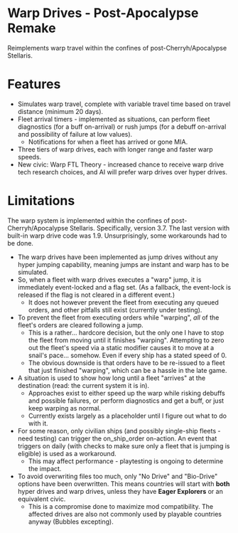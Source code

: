 # Warp Drives - Post-Apocalypse Remake
Reimplements warp travel within the confines of post-Cherryh/Apocalypse Stellaris.

# Features
* Simulates warp travel, complete with variable travel time based on travel distance (minimum 20 days).
* Fleet arrival timers - implemented as situations, can perform fleet diagnostics (for a buff on-arrival) or rush jumps (for a debuff on-arrival and possibility of failure at low values).
    * Notifications for when a fleet has arrived or gone MIA.
* Three tiers of warp drives, each with longer range and faster warp speeds.
* New civic: Warp FTL Theory - increased chance to receive warp drive tech research choices, and AI will prefer warp drives over hyper drives.

# Limitations
The warp system is implemented within the confines of post-Cherryh/Apocalypse Stellaris. Specifically, version 3.7. The last version with built-in warp drive code was 1.9. Unsurprisingly, some workarounds had to be done.
* The warp drives have been implemented as jump drives without any hyper jumping capability, meaning jumps are instant and warp has to be simulated.
* So, when a fleet with warp drives executes a "warp" jump, it is immediately event-locked and a flag set. (As a fallback, the event-lock is released if the flag is not cleared in a different event.)
    * It does not however prevent the fleet from executing any queued orders, and other pitfalls still exist (currently under testing).
* To prevent the fleet from executing orders while "warping", _all_ of the fleet's orders are cleared following a jump.
    * This is a rather... hardcore decision, but the only one I have to stop the fleet from moving until it finishes "warping". Attempting to zero out the fleet's speed via a static modifier causes it to move at a snail's pace... somehow. Even if every ship has a stated speed of 0.
    * The obvious downside is that orders have to be re-issued to a fleet that just finished "warping", which can be a hassle in the late game.
* A situation is used to show how long until a fleet "arrives" at the destination (read: the current system it is in).
    * Approaches exist to either speed up the warp while risking debuffs and possible failures, or perform diagnostics and get a buff, or just keep warping as normal.
    * Currently exists largely as a placeholder until I figure out what to do with it.
* For some reason, only civilian ships (and possibly single-ship fleets - need testing) can trigger the on_ship_order on-action. An event that triggers on daily (with checks to make sure only a fleet that is jumping is eligible) is used as a workaround.
    * This may affect performance - playtesting is ongoing to determine the impact.
* To avoid overwriting files too much, only "No Drive" and "Bio-Drive" options have been overwritten. This means countries will start with __both__ hyper drives and warp drives, unless they have __Eager Explorers__ or an equivalent civic.
    * This is a compromise done to maximize mod compatibility. The affected drives are also not commonly used by playable countries anyway (Bubbles excepting).
